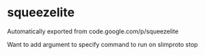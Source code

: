 # squeezelite
Automatically exported from code.google.com/p/squeezelite

Want to add argument to specify command to run on slimproto stop
